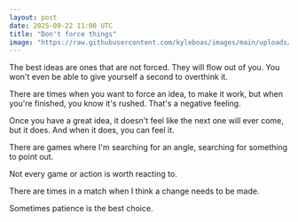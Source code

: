 ```yaml
---
layout: post
date: 2025-09-22 11:00 UTC
title: "Don't force things"
image: "https://raw.githubusercontent.com/kyleboas/images/main/uploads/2025/09/21/Image-21Sep2025_23:36:08.png"
---
```


The best ideas are ones that are not forced. They will flow out of you. You won't even be able to give yourself a second to overthink it.

<!---more--->

There are times when you want to force an idea, to make it work, but when you're finished, you know it's rushed. That's a negative feeling.

Once you have a great idea, it doesn't feel like the next one will ever come, but it does. And when it does, you can feel it.

There are games where I'm searching for an angle, searching for something to point out. 

Not every game or action is worth reacting to.

There are times in a match when I think a change needs to be made.

Sometimes patience is the best choice.
